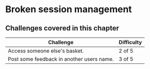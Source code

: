 # Broken session management

## Challenges covered in this chapter

| Challenge | Difficulty |
| --------- | ---------- |
| Access someone else's basket. | 2 of 5 |
| Post some feedback in another users name. | 3 of 5 |
